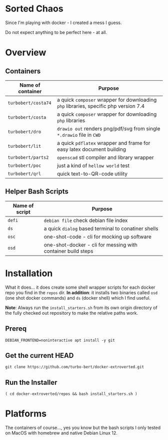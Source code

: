 # Sorted Chaos

Since I'm playing with docker - I created a mess I guess.

Do not expect anything to be perfect here - at all.

# Overview

## Containers

| Name of container | Purpose                                                          |
| ----------------- | ---------------------------------------------------------------- |
| `turbobert/costa74`           | a quick `composer` wrapper for downloading `php` libraries, specific php version 7.4 |
| `turbobert/costa`           | a quick `composer` wrapper for downloading `php` libraries |
| `turbobert/dro`             | `drawio out` renders png/pdf/svg from single `*.drawio` file in `CWD` |
| `turbobert/lit`             | a quick `pdflatex` wrapper and frame for easy latex document building |
| `turbobert/parts2`             | `openscad` stl compiler and library wrapper |
| `turbobert/poc`             | just a kind of `hellow world` test |
| `turbobert/qrl`             | quick text-to-QR-code utility |

## Helper Bash Scripts

| Name of script | Purpose                                                          |
| ----------------- | ---------------------------------------------------------------- |
| `defi`               | `debian file` check debian file index |
| `ds`               | a quick `dialog` based terminal to conatiner shells |
| `osc`               | one-shot-code - cli for mocking up software |
| `osd`               | one-shot-docker - cli for messing with container build steps |

# Installation

What it does... it does create some shell wrapper scripts for each docker repo you find in the `repos` dir. __In addition__: it installs two binaries called `osd` (one shot docker commands) and `ds` (docker shell) which I find useful.

__Note__: Always run the `install_starters.sh` from its own origin directory of the fully checked out repository to make the relative paths work.

## Prereq

    DEBIAN_FRONTEND=noninteractive apt install -y git

## Get the current HEAD

    git clone https://github.com/turbo-bert/docker-extroverted.git

## Run the Installer

    ( cd docker-extroverted/repos && bash install_starters.sh )

# Platforms

The containers of course..., yes you know but the bash scripts I only tested on MacOS with homebrew and native Debian Linux 12.
